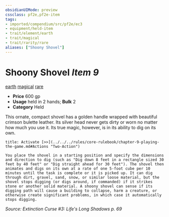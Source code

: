 ```yaml
---
obsidianUIMode: preview
cssclass: pf2e,pf2e-item
tags:
- imported/compendium/src/pf2e/ec3
- equipment/held-item
- trait/element/earth
- trait/magical
- trait/rarity/rare
aliases: ["Shoony Shovel"]
---
```

# Shoony Shovel *Item 9*  
[earth](earth.md)  [magical](magical.md)  [rare](rare.md)  

- **Price** 600 gp
- **Usage** held in 2 hands; **Bulk** 2
- **Category** Held

This ornate, compact shovel has a golden handle wrapped with beautiful crimson bulette leather. Its silver head never gets dirty or worn no matter how much you use it. Its true magic, however, is in its ability to dig on its own.

```ad-embed-ability
title: Activate [>>](../../../rules/core-rulebook/chapter-9-playing-the-game.md#Actions "Two-Action")

You place the shovel in a starting position and specify the dimensions and direction to dig (such as "Dig down 8 feet in a rectangle sized 30 feet by 40 feet" or "Dig straight ahead for 30 feet"). The shovel then animates and digs on its own at a rate of one 5-foot cube per 10 minutes until the task is complete or it is picked up. It can dig through dirt, gravel, sand, snow, or similar loose material, but the shovel stops digging (or digs around, if commanded) if it strikes stone or another solid material. A shoony shovel can sense if its digging path will cause a building to collapse, harm a creature, or otherwise create significant problems, in which case it automatically stops digging.
```

*Source: Extinction Curse #3: Life's Long Shadows p. 69*
